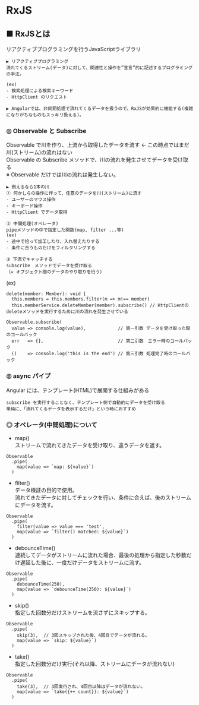 # RxJS

## ■ RxJSとは
リアクティブプログラミングを行うJavaScriptライブラリ

```
▶︎ リアクティブプログラミング
流れてくるストリーム(データ)に対して、関連性と操作を”宣言”的に記述するプログラミングの手法。

(ex)
- 検索処理による検索キーワード
- HttpClient のリクエスト

▶︎ Angularでは、非同期処理で流れてくるデータを扱うので、RxJSが効果的に機能する(複雑になりがちなものもスッキリ扱える)。
```

### ◎ Observable と Subscribe
Observable で川を作り、上流から取得したデータを流す ← この時点ではまだ川(ストリーム)の流れはない</br>
Observable の Subscribe メソッドで、川の流れを発生させてデータを受け取る</br>
※ Observable だけでは川の流れは発生しない。

```
▶︎ 例えるなら1本の川
① 何かしらの操作に伴って、任意のデータを川(ストリーム)に流す
- ユーザーのマウス操作
- キーボード操作
- HttpClient でデータ取得

② 中間処理(オペレータ)
pipeメソッドの中で指定した関数(map, filter ...等)
(ex)
- 途中で拾って加工したり、入れ替えたりする
- 条件に合うものだけをフィルタリングする

③ 下流でキャッチする
subscribe　メソッドでデータを受け取る
（= オブジェクト間のデータのやり取りを行う）
```
(ex)
```
delete(member: Member): void {
  this.members = this.members.filter(m => m!== member)
  this.memberService.deleteMember(member).subscribe() // HttpClientのdeleteメソッドを実行するために川の流れを発生させている
```

```
Observable.subscribe(
  value => console.log(value),            // 第一引数 データを受け取った際のコールバック
  err   => {},                            // 第二引数　エラー時のコールバック
  ()    => console.log('this is the end') // 第三引数 処理完了時のコールバック
```

### ◎ async パイプ
Angular には、テンプレート(HTML)で展開する仕組みがある
```
subscribe を実行することなく、テンプレート側で自動的にデータを受け取る
単純に、「流れてくるデータを表示するだけ」という時におすすめ
```

### ◎ オペレータ(中間処理)について
- map()</br>
ストリームで流れてきたデータを受け取り、違うデータを返す。
```
Observable
  .pipe(
    map(value => `map: ${value}`)
  )
```

- filter()</br>
データ検証の目的で使用。</br>
流れてきたデータに対してチェックを行い、条件に合えば、後のストリームにデータを流す。
```
Observable
  .pipe(
    filter(value => value === 'test',
    map(value => `filter() matched: ${value}`)
  )
```

- debounceTime()</br>
連続してデータがストリームに流れた場合、最後の処理から指定した秒数だけ遅延した後に、一度だけデータをストリームに流す。
```
Observable
  .pipe(
    debounceTime(250),
    map(value => `debounceTime(250): ${value}`)
  )
```

- skip()</br>
指定した回数分だけストリームを流さずにスキップする。
```
Observable
  .pipe(
    skip(3),  // 3回スキップされた後、4回目でデータが流れる。
    map(value => `skip: ${value}`)
  )
```

- take()</br>
指定した回数分だけ実行(それ以降、ストリームにデータが流れない)
```
Observable
  .pipe(
    take(3),  // 3回実行され、4回目以降はデータが流れない。
    map(value => `take({++ count}): ${value}`)
  )
```
